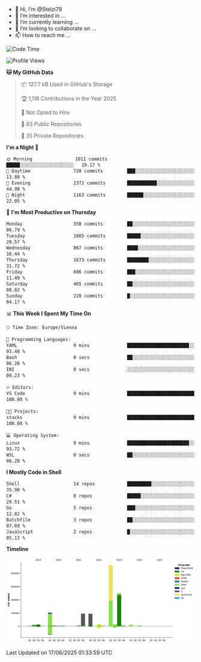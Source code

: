 - 👋 Hi, I’m @Stelzi79
- 👀 I’m interested in ...
- 🌱 I’m currently learning ...
- 💞️ I’m looking to collaborate on ...
- 📫 How to reach me ...

<!--START_SECTION:waka-->
![Code Time](http://img.shields.io/badge/Code%20Time-1%2C140%20hrs%2035%20mins-blue)

![Profile Views](http://img.shields.io/badge/Profile%20Views-0-blue)

**🐱 My GitHub Data** 

> 📦 127.7 kB Used in GitHub's Storage 
 > 
> 🏆 1,118 Contributions in the Year 2025
 > 
> 🚫 Not Opted to Hire
 > 
> 📜 83 Public Repositories 
 > 
> 🔑 35 Private Repositories 
 > 
**I'm a Night 🦉** 

```text
🌞 Morning                1011 commits        █████░░░░░░░░░░░░░░░░░░░░   19.17 % 
🌆 Daytime                728 commits         ███░░░░░░░░░░░░░░░░░░░░░░   13.80 % 
🌃 Evening                2372 commits        ███████████░░░░░░░░░░░░░░   44.98 % 
🌙 Night                  1163 commits        ██████░░░░░░░░░░░░░░░░░░░   22.05 % 
```
📅 **I'm Most Productive on Thursday** 

```text
Monday                   358 commits         ██░░░░░░░░░░░░░░░░░░░░░░░   06.79 % 
Tuesday                  1085 commits        █████░░░░░░░░░░░░░░░░░░░░   20.57 % 
Wednesday                867 commits         ████░░░░░░░░░░░░░░░░░░░░░   16.44 % 
Thursday                 1673 commits        ████████░░░░░░░░░░░░░░░░░   31.72 % 
Friday                   606 commits         ███░░░░░░░░░░░░░░░░░░░░░░   11.49 % 
Saturday                 465 commits         ██░░░░░░░░░░░░░░░░░░░░░░░   08.82 % 
Sunday                   220 commits         █░░░░░░░░░░░░░░░░░░░░░░░░   04.17 % 
```


📊 **This Week I Spent My Time On** 

```text
🕑︎ Time Zone: Europe/Vienna

💬 Programming Languages: 
YAML                     9 mins              ███████████████████████░░   93.48 % 
Bash                     0 secs              ██░░░░░░░░░░░░░░░░░░░░░░░   06.28 % 
INI                      0 secs              ░░░░░░░░░░░░░░░░░░░░░░░░░   00.23 % 

🔥 Editors: 
VS Code                  9 mins              █████████████████████████   100.00 % 

🐱‍💻 Projects: 
stacks                   9 mins              █████████████████████████   100.00 % 

💻 Operating System: 
Linux                    9 mins              ███████████████████████░░   93.72 % 
WSL                      0 secs              ██░░░░░░░░░░░░░░░░░░░░░░░   06.28 % 
```

**I Mostly Code in Shell** 

```text
Shell                    14 repos            █████████░░░░░░░░░░░░░░░░   35.90 % 
C#                       8 repos             █████░░░░░░░░░░░░░░░░░░░░   20.51 % 
Go                       5 repos             ███░░░░░░░░░░░░░░░░░░░░░░   12.82 % 
Batchfile                3 repos             ██░░░░░░░░░░░░░░░░░░░░░░░   07.69 % 
JavaScript               2 repos             █░░░░░░░░░░░░░░░░░░░░░░░░   05.13 % 
```



**Timeline**

![Lines of Code chart](https://raw.githubusercontent.com/Stelzi79/Stelzi79/main/assets/bar_graph.png)


 Last Updated on 17/06/2025 01:33:59 UTC
<!--END_SECTION:waka-->

<!---
Stelzi79/Stelzi79 is a ✨ special ✨ repository because its `README.md` (this file) appears on your GitHub profile.
You can click the Preview link to take a look at your changes.
--->
